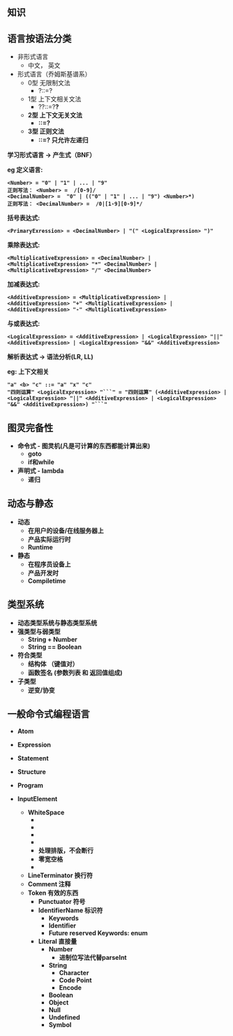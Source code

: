 ## 知识

## 语言按语法分类 

- 非形式语言
    - 中文， 英文
- 形式语言（乔姆斯基谱系）
    - 0型 无限制文法
        - ?::=?
    - 1型 上下文相关文法
        - ?<A>?::=?<B>?
    - 2型 上下文无关文法
        - <A>::=?
    - 3型 正则文法
        - <A>::=<A>? 只允许左递归

学习形式语言 -> 产生式（BNF）

eg 定义语言:
```
<Number> = "0" | "1" | ... | "9"
正则写法： <Number> =  /[0-9]/
<DecimalNumber> =  "0" | (("0" | "1" | ... | "9") <Number>*) 
正则写法： <DecimalNumber> =  /0|[1-9][0-9]*/
```

括号表达式:
```
<PrimaryExression> = <DecimalNumber> | "(" <LogicalExpression> ")"
```

乘除表达式:
```
<MultiplicativeExpression> = <DecimalNumber> | <MultiplicativeExpression> "*" <DecimalNumber> | <MultiplicativeExpression> "/" <DecimalNumber>
```

加减表达式:
```
<AdditiveExpression> = <MultiplicativeExpression> | <AdditiveExpression> "+" <MultiplicativeExpression> | <AdditiveExpression> "-" <MultiplicativeExpression>
```

与或表达式:
```
<LogicalExpression> = <AdditiveExpression> | <LogicalExpression> "||" <AdditiveExpression> | <LogicalExpression> "&&" <AdditiveExpression>
```

解析表达式 -> 语法分析(LR, LL)

eg: 上下文相关
```
"a" <b> "c" ::= "a" "x" "c"
"四则运算" <LogicalExpression> "```" = "四则运算" (<AdditiveExpression> | <LogicalExpression> "||" <AdditiveExpression> | <LogicalExpression> "&&" <AdditiveExpression>) "```"
```

## 图灵完备性

- 命令式 - 图灵机(凡是可计算的东西都能计算出来)
    - goto
    - if和while
- 声明式 - lambda
    - 递归

## 动态与静态
- 动态
    - 在用户的设备/在线服务器上
    - 产品实际运行时
    - Runtime
- 静态
    - 在程序员设备上
    - 产品开发时
    - Compiletime

## 类型系统
- 动态类型系统与静态类型系统
- 强类型与弱类型
    - String + Number
    - String == Boolean
- 符合类型
    - 结构体 （键值对）
    - 函数签名 (参数列表 和 返回值组成)
- 子类型
    - 逆变/协变

## 一般命令式编程语言
- Atom
- Expression
- Statement
- Structure
- Program

- InputElement
    - WhiteSpace
        - <TAB>
        - <VT>
        - <FF>
        - <SP> 
        - <NBSP> 处理排版，不会断行
        - <ZWNBSP> 零宽空格
        - <USP>
    - LineTerminator 换行符
    - Comment 注释
    - Token 有效的东西
        - Punctuator 符号
        - IdentifierName 标识符
            - Keywords
            - Identifier
            - Future reserved Keywords: enum
        - Literal 直接量
            - Number
                - 进制位写法代替parseInt
            - String
                - Character
                - Code Point
                - Encode
            - Boolean
            - Object
            - Null
            - Undefined
            - Symbol



